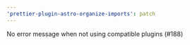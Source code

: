 ```yaml
---
'prettier-plugin-astro-organize-imports': patch
---
```


No error message when not using compatible plugins (#188)
